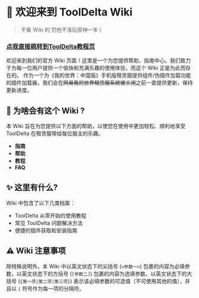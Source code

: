 # 👋 欢迎来到 ToolDelta Wiki
> 不看 Wiki 的 罚他不准玩原神一年 (

### [点我直接跳转到ToolDelta教程页](https://td-wiki.whiteleaf.cn/learn_use.html)

欢迎来到我们的官方 Wiki 页面！这里是一个为您提供帮助、指南中心。我们致力于为每一位用户提供一个愉快和充满乐趣的使用体验，而这个 Wiki 正是为此而存在的。
作为一个为《我的世界：中国版》手机版租赁服提供组件/伪插件加载功能的插件加载器，我们会在~~网易我的世界租赁服系统被关闭~~之前一直提供更新，保持更新进度。

## **🔨 为啥会有这个 Wiki \?**

本 Wiki 旨在为您提供以下方面的帮助，以使您在使用中更加轻松、顺利地享受 ToolDelta 在租赁服带给每位服主的乐趣。

- **指南**
- **帮助**
- **教程**
- **FAQ**

## **✨ 这里有什么\?**

Wiki 中包含了以下几类档案：
- ToolDelta 从零开始的使用教程
- 常见 ToolDelta 问题解决方法
- 便捷的插件获取和安装指南


## ⚠️ Wiki 注意事项

除特殊说明外，本 Wiki 中以英文状态下的尖括号 (`<参数一>`) 包裹的内容为必填参数，以英文状态下的方括号 (`[参数二]`) 包裹的内容为选填参数，以英文状态下的大括号 (`{第一项|第二项|第三项}`) 表示该必填参数的可选值（不可使用其他的值），并且以 `|` 符号作为每一项的分隔符。
